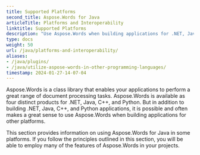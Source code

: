 ```yaml
---
title: Supported Platforms
second_title: Aspose.Words for Java
articleTitle: Platforms and Interoperability
linktitle: Supported Platforms
description: "Use Aspose.Words when building applications for .NET, Java, and C++, PHP, Python, and other languages."
type: docs
weight: 50
url: /java/platforms-and-interoperability/
aliases: 
- /java/plugins/
- /java/utilize-aspose-words-in-other-programming-languages/
timestamp: 2024-01-27-14-07-04
---
```


Aspose.Words is a class library that enables your applications to perform a great range of document processing tasks. Aspose.Words is available as four distinct products for .NET, Java, C++, and Python. But in addition to building .NET, Java, C++, and Python applications, it is possible and often makes a great sense to use Aspose.Words when building applications for other platforms.

This section provides information on using Aspose.Words for Java in some platforms. If you follow the principles outlined in this section, you will be able to employ many of the features of Aspose.Words in your projects.
